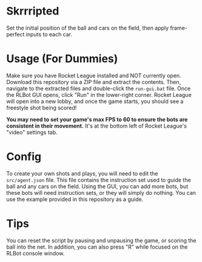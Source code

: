 # Skrrripted
Set the initial position of the ball and cars on the field, then apply frame-perfect inputs to each car.

# Usage (For Dummies)
Make sure you have Rocket League installed and NOT currently open. Download this repository via a ZIP file and extract the contents. Then, navigate to the extracted files and double-click the `run-gui.bat` file. Once the RLBot GUI opens, click "Run" in the lower-right corner. Rocket League will open into a new lobby, and once the game starts, you should see a freestyle shot being scored!

**You may need to set your game's max FPS to 60 to ensure the bots are consistent in their movement.** It's at the bottom left of Rocket League's "video" settings tab.

# Config
To create your own shots and plays, you will need to edit the `src/agent.json` file. This file contains the instruction set used to guide the ball and any cars on the field. Using the GUI, you can add more bots, but these bots will need instruction sets, or they will simply do nothing. You can use the example provided in this repository as a guide.

# Tips
You can reset the script by pausing and unpausing the game, or scoring the ball into the net. In addition, you can also press "R" while focused on the RLBot console window.